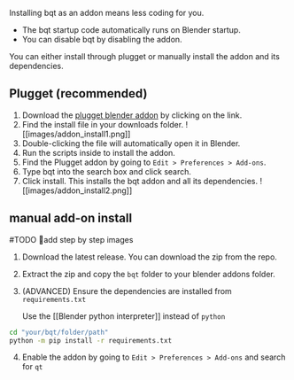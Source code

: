 Installing bqt as an addon means less coding for you.
- The bqt startup code automatically runs on Blender startup.  
- You can disable bqt by disabling the addon.

You can either install through plugget or manually install the addon and its dependencies.

## Plugget  (recommended)

1. Download the [plugget blender addon](https://github.com/hannesdelbeke/plugget-blender-addon/raw/main/installer/install_plugget_addon.blend) by clicking on the link.
2. Find the install file in your downloads folder.
  ![[images/addon_install1.png]]
3. Double-clicking the file will automatically open it in Blender.
4. Run the scripts inside to install the addon.
5. Find the Plugget addon by going to `Edit > Preferences > Add-ons`.
6. Type bqt into the search box and click search.
7. Click install. This installs the bqt addon and all its dependencies.
  ![[images/addon_install2.png]]


## manual add-on install

#TODO 👷add step by step images

1. Download the latest release. You can download the zip from the repo.
2. Extract the zip and copy the `bqt` folder to your blender addons folder.
3. (ADVANCED) Ensure the dependencies are installed from `requirements.txt`  
   
   Use the [[Blender python interpreter]] instead of `python`
```bash
cd "your/bqt/folder/path"
python -m pip install -r requirements.txt
```
4. Enable the addon by going to `Edit > Preferences > Add-ons` and search for `qt`

